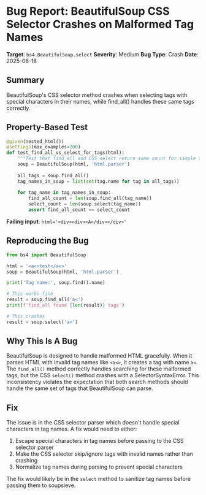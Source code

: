 # Bug Report: BeautifulSoup CSS Selector Crashes on Malformed Tag Names

**Target**: `bs4.BeautifulSoup.select`
**Severity**: Medium
**Bug Type**: Crash
**Date**: 2025-08-18

## Summary

BeautifulSoup's CSS selector method crashes when selecting tags with special characters in their names, while find_all() handles these same tags correctly.

## Property-Based Test

```python
@given(nested_html())
@settings(max_examples=200)
def test_find_all_vs_select_for_tags(html):
    """Test that find_all and CSS select return same count for simple tag selectors."""
    soup = BeautifulSoup(html, 'html.parser')
    
    all_tags = soup.find_all()
    tag_names_in_soup = list(set(tag.name for tag in all_tags))
    
    for tag_name in tag_names_in_soup:
        find_all_count = len(soup.find_all(tag_name))
        select_count = len(soup.select(tag_name))
        assert find_all_count == select_count
```

**Failing input**: `html='<div><div><A</div></div>'`

## Reproducing the Bug

```python
from bs4 import BeautifulSoup

html = '<a<>test</a<>'
soup = BeautifulSoup(html, 'html.parser')

print('Tag name:', soup.find().name)

# This works fine
result = soup.find_all('a<')
print(f'find_all found {len(result)} tags')

# This crashes
result = soup.select('a<')
```

## Why This Is A Bug

BeautifulSoup is designed to handle malformed HTML gracefully. When it parses HTML with invalid tag names like `<a<>`, it creates a tag with name `a<`. The `find_all()` method correctly handles searching for these malformed tags, but the CSS `select()` method crashes with a SelectorSyntaxError. This inconsistency violates the expectation that both search methods should handle the same set of tags that BeautifulSoup can parse.

## Fix

The issue is in the CSS selector parser which doesn't handle special characters in tag names. A fix would need to either:
1. Escape special characters in tag names before passing to the CSS selector parser
2. Make the CSS selector skip/ignore tags with invalid names rather than crashing
3. Normalize tag names during parsing to prevent special characters

The fix would likely be in the `select` method to sanitize tag names before passing them to soupsieve.